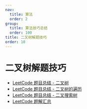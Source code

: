 ```yaml
---
nav:
  title: 算法
  order: 2
group:
  title: 算法技巧总结
  order: 100
title: 二叉树解题技巧
order: 10
---
```


# 二叉树解题技巧

- [LeetCode 题目总结 - 二叉树](https://tding.top/archives/101cdf53.html)
- [LeetCode 题目总结 - 二叉树的遍历](https://tding.top/archives/e1014f63.html)
- [LeetCode 题目总结 - 二叉搜索树](https://tding.top/archives/5f8aadd1.html)
- [LeetCode 题解汇总](https://tding.top/archives/91220368.html)
